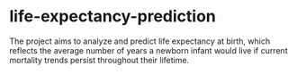 # life-expectancy-prediction
The project aims to analyze and predict life expectancy at birth, which reflects the average number of years a newborn infant would live if current mortality trends persist throughout their lifetime.
